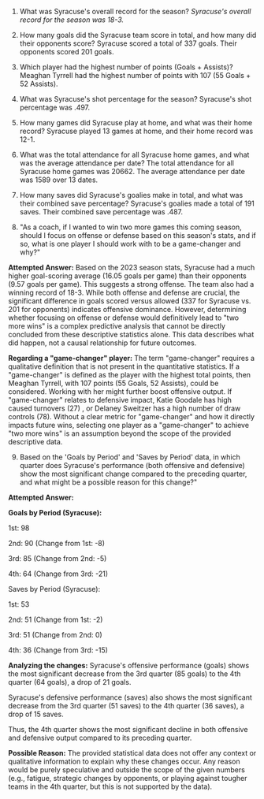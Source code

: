 1. What was Syracuse's overall record for the season?
*Syracuse's overall record for the season was 18-3.*

4. How many goals did the Syracuse team score in total, and how many did their opponents score?
Syracuse scored a total of 337 goals. Their opponents scored 201 goals.

5. Which player had the highest number of points (Goals + Assists)?
Meaghan Tyrrell had the highest number of points with 107 (55 Goals + 52 Assists).

6. What was Syracuse's shot percentage for the season?
Syracuse's shot percentage was .497.

7. How many games did Syracuse play at home, and what was their home record?
Syracuse played 13 games at home, and their home record was 12-1.

8. What was the total attendance for all Syracuse home games, and what was the average attendance per date?
The total attendance for all Syracuse home games was 20662. The average attendance per date was 1589 over 13 dates.


9. How many saves did Syracuse's goalies make in total, and what was their combined save percentage?
Syracuse's goalies made a total of 191 saves. Their combined save percentage was .487.


10. "As a coach, if I wanted to win two more games this coming season, should I focus on offense or defense based on this season's stats, and if so, what is one player I should work with to be a game-changer and why?"

**Attempted Answer:** Based on the 2023 season stats, Syracuse had a much higher goal-scoring average (16.05 goals per game) than their opponents (9.57 goals per game). This suggests a strong offense. The team also had a winning record of 18-3. While both offense and defense are crucial, the significant difference in goals scored versus allowed (337 for Syracuse vs. 201 for opponents)  indicates offensive dominance. However, determining whether focusing on offense or defense would definitively lead to "two more wins" is a complex predictive analysis that cannot be directly concluded from these descriptive statistics alone. This data describes what did happen, not a causal relationship for future outcomes.

**Regarding a "game-changer" player:** The term "game-changer" requires a qualitative definition that is not present in the quantitative statistics. If a "game-changer" is defined as the player with the highest total points, then Meaghan Tyrrell, with 107 points (55 Goals, 52 Assists), could be considered. Working with her might further boost offensive output. If "game-changer" relates to defensive impact, Katie Goodale has high caused turnovers (27) , or Delaney Sweitzer has a high number of draw controls (78). Without a clear metric for "game-changer" and how it directly impacts future wins, selecting one player as a "game-changer" to achieve "two more wins" is an assumption beyond the scope of the provided descriptive data.


9. Based on the 'Goals by Period' and 'Saves by Period' data, in which quarter does Syracuse's performance (both offensive and defensive) show the most significant change compared to the preceding quarter, and what might be a possible reason for this change?"

**Attempted Answer:**

**Goals by Period (Syracuse):**

1st: 98 

2nd: 90 (Change from 1st: -8) 

3rd: 85 (Change from 2nd: -5) 

4th: 64 (Change from 3rd: -21) 

Saves by Period (Syracuse):

1st: 53 

2nd: 51 (Change from 1st: -2) 

3rd: 51 (Change from 2nd: 0) 

4th: 36 (Change from 3rd: -15) 

**Analyzing the changes:**
Syracuse's offensive performance (goals) shows the most significant decrease from the 3rd quarter (85 goals) to the 4th quarter (64 goals), a drop of 21 goals.

Syracuse's defensive performance (saves) also shows the most significant decrease from the 3rd quarter (51 saves) to the 4th quarter (36 saves), a drop of 15 saves.

Thus, the 4th quarter shows the most significant decline in both offensive and defensive output compared to its preceding quarter.

**Possible Reason:** The provided statistical data does not offer any context or qualitative information to explain why these changes occur. Any reason would be purely speculative and outside the scope of the given numbers (e.g., fatigue, strategic changes by opponents, or playing against tougher teams in the 4th quarter, but this is not supported by the data).
